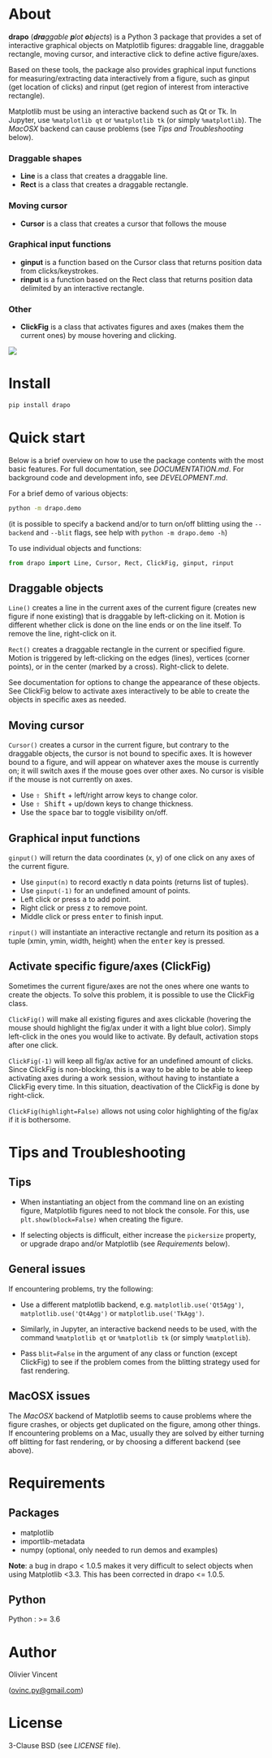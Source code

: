 # About

**drapo** (_**dra**ggable **p**lot **o**bjects_) is a Python 3 package that provides a set of interactive graphical objects on Matplotlib figures: draggable line, draggable rectangle, moving cursor, and interactive click to define active figure/axes.

Based on these tools, the package also provides graphical input functions for measuring/extracting data interactively from a figure, such as ginput (get location of clicks) and rinput (get region of interest from interactive rectangle).

Matplotlib must be using an interactive backend such as Qt or Tk. In Jupyter, use `%matplotlib qt` or `%matplotlib tk` (or simply `%matplotlib`). The *MacOSX* backend can cause problems (see *Tips and Troubleshooting* below).

### Draggable shapes
- **Line** is a class that creates a draggable line.
- **Rect** is a class that creates a draggable rectangle.

### Moving cursor
- **Cursor** is a class that creates a cursor that follows the mouse

### Graphical input functions
- **ginput** is a function based on the Cursor class that returns position data from clicks/keystrokes.
- **rinput** is a function based on the Rect class that returns position data delimited by an interactive rectangle.

### Other
- **ClickFig** is a class that activates figures and axes (makes them the current ones) by mouse hovering and clicking.


![](https://raw.githubusercontent.com/ovinc/drapo/master/media/demo.gif)



# Install

```bash
pip install drapo
```


# Quick start

Below is a brief overview on how to use the package contents with the most basic features. For full documentation, see *DOCUMENTATION.md*. For background code and development info, see *DEVELOPMENT.md*.

For a brief demo of various objects:
```bash
python -m drapo.demo
```
(it is possible to specify a backend and/or to turn on/off blitting using the `--backend` and `--blit` flags, see help with `python -m drapo.demo -h`)

To use individual objects and functions:

```python
from drapo import Line, Cursor, Rect, ClickFig, ginput, rinput
```

## Draggable objects

`Line()` creates a line in the current axes of the current figure (creates new figure if none existing) that is draggable by left-clicking on it. Motion is different whether click is done on the line ends or on the line itself. To remove the line, right-click on it.

`Rect()` creates a draggable rectangle in the current or specified figure. Motion is triggered by left-clicking on the edges (lines), vertices (corner points), or in the center (marked by a cross). Right-click to delete.

See documentation for options to change the appearance of these objects.
See ClickFig below to activate axes interactively to be able to create the objects in specific axes as needed.

## Moving cursor

`Cursor()` creates a cursor in the current figure, but contrary to the draggable objects, the cursor is not bound to specific axes. It is however bound to a figure, and will appear on whatever axes the mouse is currently on; it will switch axes if the mouse goes over other axes. No cursor is visible if the mouse is not currently on axes.
- Use <kbd>⇧ Shift</kbd> + left/right arrow keys to change color.
- Use <kbd>⇧ Shift</kbd> + up/down keys to change thickness.
- Use the <kbd>space</kbd> bar to toggle visibility on/off.

## Graphical input functions

`ginput()` will return the data coordinates (x, y) of one click on any axes of the current figure.
- Use `ginput(n)` to record exactly n data points (returns list of tuples).
- Use `ginput(-1)` for an undefined amount of points.
- Left click or press <kbd>a</kbd> to add point.
- Right click or press <kbd>z</kbd> to remove point.
- Middle click or press <kbd>enter</kbd> to finish input.

`rinput()` will instantiate an interactive rectangle and return its position as a tuple (xmin, ymin, width, height) when the <kbd>enter</kbd> key is pressed.

## Activate specific figure/axes (ClickFig)

Sometimes the current figure/axes are not the ones where one wants to create the objects. To solve this problem, it is possible to use the ClickFig class.

`ClickFig()` will make all existing figures and axes clickable (hovering the mouse should highlight the fig/ax under it with a light blue color). Simply left-click in the ones you would like to activate. By default, activation stops after one click.

`ClickFig(-1)` will keep all fig/ax active for an undefined amount of clicks. Since ClickFig is non-blocking, this is a way to be able to be able to keep activating axes during a work session, without having to instantiate a ClickFig every time. In this situation, deactivation of the ClickFig is done by right-click.

`ClickFig(highlight=False)` allows not using color highlighting of the fig/ax if it is bothersome.


# Tips and Troubleshooting

## Tips

- When instantiating an object from the command line on an existing figure, Matplotlib figures need to not block the console. For this, use `plt.show(block=False)` when creating the figure.

- If selecting objects is difficult, either increase the `pickersize` property, or upgrade drapo and/or Matplotlib (see *Requirements* below).

## General issues

If encountering problems, try the following:

- Use a different matplotlib backend, e.g. `matplotlib.use('Qt5Agg')`, `matplotlib.use('Qt4Agg')` or `matplotlib.use('TkAgg')`.

- Similarly, in Jupyter, an interactive backend needs to be used, with the command `%matplotlib qt` or `%matplotlib tk` (or simply `%matplotlib`).

- Pass `blit=False` in the argument of any class or function (except ClickFig) to see if the problem comes from the blitting strategy used for fast rendering.

## MacOSX issues

The *MacOSX* backend of Matplotlib seems to cause problems where the figure crashes, or objects get duplicated on the figure, among other things. If encountering problems on a Mac, usually they are solved by either turning off blitting for fast rendering, or by choosing a different backend (see above).

# Requirements

## Packages

- matplotlib
- importlib-metadata
- numpy (optional, only needed to run demos and examples)

**Note**: a bug in drapo < 1.0.5 makes it very difficult to select objects when using Matplotlib <3.3. This has been corrected in drapo <= 1.0.5.

## Python

Python : >= 3.6

# Author

Olivier Vincent

(ovinc.py@gmail.com)

# License

3-Clause BSD (see *LICENSE* file).
